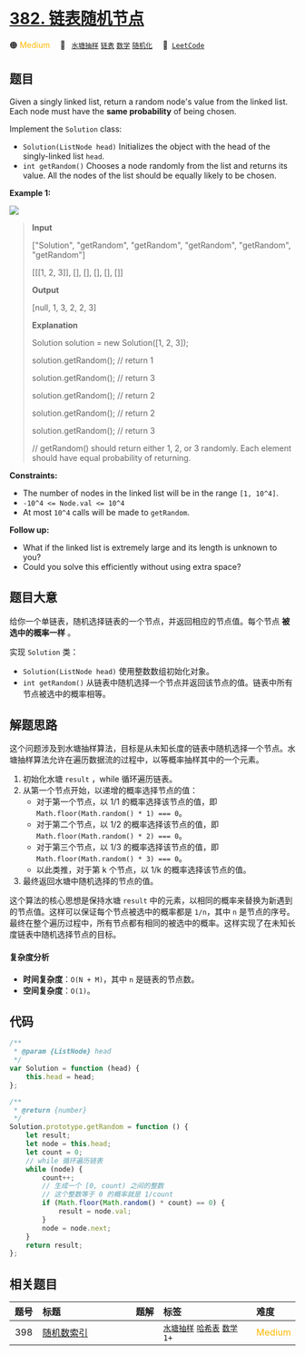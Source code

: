 # [382. 链表随机节点](https://leetcode.com/problems/linked-list-random-node)

🟠 <font color=#ffb800>Medium</font>&emsp; 🔖&ensp; [`水塘抽样`](/outline/tag/reservoir-sampling.md) [`链表`](/outline/tag/linked-list.md) [`数学`](/outline/tag/math.md) [`随机化`](/outline/tag/randomized.md)&emsp; 🔗&ensp;[`LeetCode`](https://leetcode.com/problems/linked-list-random-node)

## 题目

Given a singly linked list, return a random node's value from the linked list.
Each node must have the **same probability** of being chosen.

Implement the `Solution` class:

- `Solution(ListNode head)` Initializes the object with the head of the singly-linked list `head`.
- `int getRandom()` Chooses a node randomly from the list and returns its value. All the nodes of the list should be equally likely to be chosen.

**Example 1:**

![](https://assets.leetcode.com/uploads/2021/03/16/getrand-linked-list.jpg)

> **Input**
>
> ["Solution", "getRandom", "getRandom", "getRandom", "getRandom", "getRandom"]
>
> [[[1, 2, 3]], [], [], [], [], []]
>
> **Output**
>
> [null, 1, 3, 2, 2, 3]
>
> **Explanation**
>
> Solution solution = new Solution([1, 2, 3]);
>
> solution.getRandom(); // return 1
>
> solution.getRandom(); // return 3
>
> solution.getRandom(); // return 2
>
> solution.getRandom(); // return 2
>
> solution.getRandom(); // return 3
>
> // getRandom() should return either 1, 2, or 3 randomly. Each element should have equal probability of returning.

**Constraints:**

- The number of nodes in the linked list will be in the range `[1, 10^4]`.
- `-10^4 <= Node.val <= 10^4`
- At most `10^4` calls will be made to `getRandom`.

**Follow up:**

- What if the linked list is extremely large and its length is unknown to you?
- Could you solve this efficiently without using extra space?

## 题目大意

给你一个单链表，随机选择链表的一个节点，并返回相应的节点值。每个节点 **被选中的概率一样** 。

实现 `Solution` 类：

- `Solution(ListNode head)` 使用整数数组初始化对象。
- `int getRandom()` 从链表中随机选择一个节点并返回该节点的值。链表中所有节点被选中的概率相等。

## 解题思路

这个问题涉及到水塘抽样算法，目标是从未知长度的链表中随机选择一个节点。水塘抽样算法允许在遍历数据流的过程中，以等概率抽样其中的一个元素。

1. 初始化水塘 `result` ，while 循环遍历链表。
2. 从第一个节点开始，以递增的概率选择节点的值：
   - 对于第一个节点，以 1/1 的概率选择该节点的值，即 `Math.floor(Math.random() * 1) === 0`。
   - 对于第二个节点，以 1/2 的概率选择该节点的值，即 `Math.floor(Math.random() * 2) === 0`。
   - 对于第三个节点，以 1/3 的概率选择该节点的值，即 `Math.floor(Math.random() * 3) === 0`。
   - 以此类推，对于第 k 个节点，以 1/k 的概率选择该节点的值。
3. 最终返回水塘中随机选择的节点的值。

这个算法的核心思想是保持水塘 `result` 中的元素，以相同的概率来替换为新遇到的节点值。这样可以保证每个节点被选中的概率都是 `1/n`，其中 `n` 是节点的序号。最终在整个遍历过程中，所有节点都有相同的被选中的概率。这样实现了在未知长度链表中随机选择节点的目标。

#### 复杂度分析

- **时间复杂度**：`O(N + M)`，其中 `n` 是链表的节点数。
- **空间复杂度**：`O(1)`。

## 代码

```javascript
/**
 * @param {ListNode} head
 */
var Solution = function (head) {
	this.head = head;
};

/**
 * @return {number}
 */
Solution.prototype.getRandom = function () {
	let result;
	let node = this.head;
	let count = 0;
	// while 循环遍历链表
	while (node) {
		count++;
		// 生成一个 [0, count) 之间的整数
		// 这个整数等于 0 的概率就是 1/count
		if (Math.floor(Math.random() * count) == 0) {
			result = node.val;
		}
		node = node.next;
	}
	return result;
};
```

## 相关题目

<!-- prettier-ignore -->
| 题号 | 标题 | 题解 | 标签 | 难度 |
| :------: | :------ | :------: | :------ | :------ |
| 398 | [随机数索引](https://leetcode.com/problems/random-pick-index) |  |  [`水塘抽样`](/outline/tag/reservoir-sampling.md) [`哈希表`](/outline/tag/hash-table.md) [`数学`](/outline/tag/math.md) `1+` | <font color=#ffb800>Medium</font> |

<style>
.blue {
    background-color: #096dd9;
    padding: 0.25rem 0.5rem;
    margin: 0;
    font-size: 0.85em;
    border-radius: 3px;
    color: white;
    font-weight: 500;
}
table th:first-of-type { width: 10%; }
table th:nth-of-type(2) { width: 35%; }
table th:nth-of-type(3) { width: 10%; }
table th:nth-of-type(4) { width: 35%; }
table th:nth-of-type(5) { width: 10%; }
</style>
